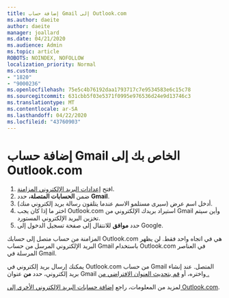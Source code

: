 ```yaml
---
title: إضافة حساب Gmail إلى Outlook.com
ms.author: daeite
author: daeite
manager: joallard
ms.date: 04/21/2020
ms.audience: Admin
ms.topic: article
ROBOTS: NOINDEX, NOFOLLOW
localization_priority: Normal
ms.custom:
- "1820"
- "9000236"
ms.openlocfilehash: 75e5c4b76192daa1793717c7e9534583e6c15c78
ms.sourcegitcommit: 631cbb5f03e5371f0995e976536d24e9d13746c3
ms.translationtype: MT
ms.contentlocale: ar-SA
ms.lasthandoff: 04/22/2020
ms.locfileid: "43760903"
---
```

# <a name="add-your-gmail-account-to-outlookcom"></a>إضافة حساب Gmail الخاص بك إلى Outlook.com

1. افتح [إعدادات البريد الإلكتروني المزامنة](https://go.microsoft.com/fwlink/?linkid=875264).
2. ضمن **الحسابات المتصلة،** حدد **Gmail**.
3. أدخل اسم عرض (سيرى مستلمو الاسم عندما يتلقون رسالة بريد إلكتروني منك).
4. اختر ما إذا كان يجب Outlook.com استيراد بريدك الإلكتروني من Gmail وأين سيتم تخزين البريد الإلكتروني المستورد.
5. حدد **موافق** للانتقال إلى صفحة تسجيل الدخول إلى Google.

المزامنة من حساب متصل إلى حسابك Outlook.com هي في اتجاه واحد فقط. لن يظهر البريد الإلكتروني المرسل من حساب Gmail باستخدام Outlook.com في العناصر المرسلة في Gmail.

يمكنك إرسال بريد إلكتروني في Outlook.com من حساب Gmail المتصل. عند إنشاء بريد إلكتروني، حدد **من** عنوان Gmail واختره، أو [قم بتحديث العنوان الافتراضي من .](https://go.microsoft.com/fwlink/?linkid=875264)

لمزيد من المعلومات، راجع [إضافة حسابات البريد الإلكتروني الأخرى إلى Outlook.com](https://support.office.com/article/c5224df4-5885-4e79-91ba-523aa743f0ba?wt.mc_id=Office_Outlook_com_Alchemy).